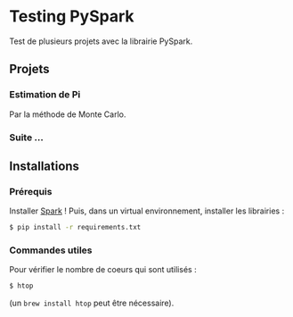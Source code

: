 # Testing PySpark

Test de plusieurs projets avec la librairie PySpark.

## Projets
### Estimation de Pi

Par la méthode de Monte Carlo.

### Suite ...


## Installations
### Prérequis

Installer [Spark](https://spark.apache.org/docs/latest/) !
Puis, dans un virtual environnement, installer les librairies :

```bash
$ pip install -r requirements.txt
```

### Commandes utiles

Pour vérifier le nombre de coeurs qui sont utilisés : 
````bash
$ htop
````
(un `brew install htop` peut être nécessaire).
